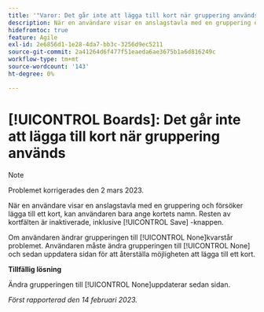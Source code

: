 ```yaml
---
title: '"Varor: Det går inte att lägga till kort när gruppering används'
description: När en användare visar en anslagstavla med en gruppering och försöker lägga till ett kort, kan användaren bara ange kortets namn. Resten av kortfälten är inaktiverade, inklusive knappen Spara.
hidefromtoc: true
feature: Agile
exl-id: 2e6856d1-1e28-4da7-bb3c-3256d9ec5211
source-git-commit: 2a41264d6f477f51eaeda6ae3675b1a6d816249c
workflow-type: tm+mt
source-wordcount: '143'
ht-degree: 0%

---
```


# [!UICONTROL Boards]: Det går inte att lägga till kort när gruppering används

>[!NOTE]
>
>Problemet korrigerades den 2 mars 2023.

När en användare visar en anslagstavla med en gruppering och försöker lägga till ett kort, kan användaren bara ange kortets namn. Resten av kortfälten är inaktiverade, inklusive [!UICONTROL Save] -knappen.

Om användaren ändrar grupperingen till [!UICONTROL None]kvarstår problemet. Användaren måste ändra grupperingen till [!UICONTROL None] och sedan uppdatera sidan för att återställa möjligheten att lägga till ett kort.

**Tillfällig lösning**

Ändra grupperingen till [!UICONTROL None]uppdaterar sedan sidan.

_Först rapporterad den 14 februari 2023._
